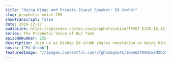 ```yaml
---
title: "Being Kings and Priests (Guest Speaker: Ed Grubb)"
slug: prophetic-voice-255
showTranscript: false
date: 2016-12-17
audioLink: https://episodes.castos.com/propheticvoice/TPVOT_E255_16_12_17-18_Being_Kings_and_Priests.mp3
Series: The Prophetic Voice of Our Time
episodeNumber: 255
description: Join us as Bishop Ed Grubb shares revelation on being kings and priests.
hosts: ["Ed Grubb"]
featuredImage: "//images.contentful.com/vfgh62eq5a4k/36we02TK0UIwaM2CQSOaus/dc38d84ade009abd60c86d10ecaf5096/IMG_1417__edit___1_.jpg"
---
```

